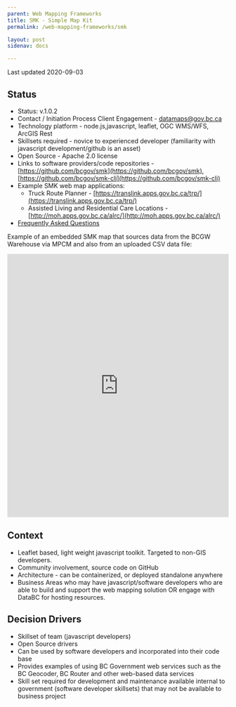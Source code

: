```yaml
---
parent: Web Mapping Frameworks
title: SMK - Simple Map Kit 
permalink: /web-mapping-frameworks/smk

layout: post
sidenav: docs

---
```


Last updated 2020-09-03

## Status

* Status: v.1.0.2
* Contact / Initiation Process	Client Engagement -  [datamaps@gov.bc.ca](mailto:datamaps@gov.bc.ca)
* Technology platform - node.js,javascript, leaflet, OGC WMS/WFS, ArcGIS Rest
* Skillsets required - novice to experienced developer (familiarity with javascript development/github is an asset)
* Open Source - Apache 2.0 license
* Links to software providers/code repositories - [https://github.com/bcgov/smk](https://github.com/bcgov/smk),  [https://github.com/bcgov/smk-cli](https://github.com/bcgov/smk-cli)
* Example SMK web map applications:  
  - Truck Route Planner - [https://translink.apps.gov.bc.ca/trp/](https://translink.apps.gov.bc.ca/trp/)
  - Assisted Living and Residential Care Locations - [http://moh.apps.gov.bc.ca/alrc/](http://moh.apps.gov.bc.ca/alrc/)
 * [Frequently Asked Questions](https://github.com/bcgov/smk-cli/wiki/Simple-Map-Kit-and-SMK-Editor-FAQs)
 
Example of an embedded SMK map that sources data from the BCGW Warehouse via MPCM and also from an uploaded CSV data file:
<iframe src="https://nicoledegreef.github.io/smk-moh-hsat/" height="600px" width="100%" style="border:none;"></iframe>

## Context

* Leaflet based, light weight javascript toolkit. Targeted to non-GIS developers.
* Community involvement, source code on GitHub
* Architecture - can be containerized, or deployed standalone anywhere
* Business Areas who may have javascript/software developers who are able to build and support the web mapping solution OR engage with DataBC for hosting resources.

## Decision Drivers

* Skillset of team (javascript developers)
* Open Source drivers
* Can be used by software developers and incorporated into their code base
* Provides examples of using BC Government web services such as the BC Geocoder, BC Router and other web-based data services
* Skill set required for development and maintenance available internal to government (software developer skillsets) that may not be available to business project

